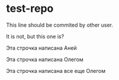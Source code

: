 # test-repo

This line should be commited by other user.

It is not, but this one is?

Эта строчка написана Аней

Эта строчка написана Олегом

Эта строчка написана все еще Олегом

